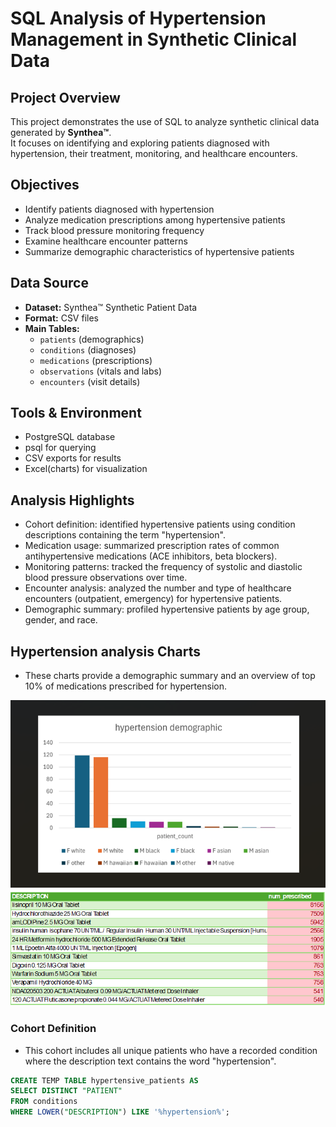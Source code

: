 # SQL Analysis of Hypertension Management in Synthetic Clinical Data

## Project Overview
This project demonstrates the use of SQL to analyze synthetic clinical data generated by **Synthea™**.  
It focuses on identifying and exploring patients diagnosed with hypertension, their treatment, monitoring, and healthcare encounters.

## Objectives
- Identify patients diagnosed with hypertension  
- Analyze medication prescriptions among hypertensive patients  
- Track blood pressure monitoring frequency  
- Examine healthcare encounter patterns  
- Summarize demographic characteristics of hypertensive patients  

## Data Source
- **Dataset:** Synthea™ Synthetic Patient Data  
- **Format:** CSV files  
- **Main Tables:**  
  - `patients` (demographics)  
  - `conditions` (diagnoses)  
  - `medications` (prescriptions)  
  - `observations` (vitals and labs)  
  - `encounters` (visit details)  

## Tools & Environment
- PostgreSQL database  
- psql for querying  
- CSV exports for results  
- Excel(charts) for visualization  


## Analysis Highlights
- Cohort definition: identified hypertensive patients using condition descriptions containing the term "hypertension".
- Medication usage: summarized prescription rates of common antihypertensive medications (ACE inhibitors, beta blockers).
- Monitoring patterns: tracked the frequency of systolic and diastolic blood pressure observations over time.
- Encounter analysis: analyzed the number and type of healthcare encounters (outpatient, emergency) for hypertensive patients.
- Demographic summary: profiled hypertensive patients by age group, gender, and race.


## Hypertension analysis Charts 
- These charts provide a demographic summary and an overview of top 10% of medications prescribed for hypertension.

![demographic summary](exports/demo_chart.png)
![medications](exports/top_10_meds.png)




### Cohort Definition
- This cohort includes all unique patients who have a recorded condition where the description text contains the word "hypertension".
```sql
CREATE TEMP TABLE hypertensive_patients AS
SELECT DISTINCT "PATIENT"
FROM conditions
WHERE LOWER("DESCRIPTION") LIKE '%hypertension%';




